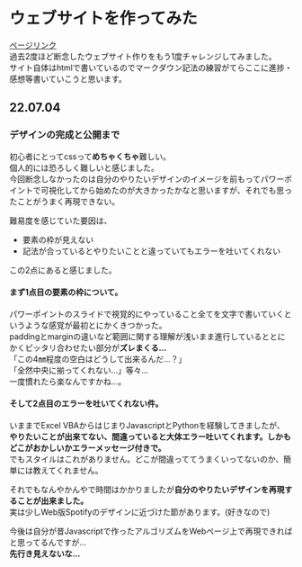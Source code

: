 # ウェブサイトを作ってみた
[ページリンク](https://cachalot792.github.io/)  
過去2度ほど断念したウェブサイト作りをもう1度チャレンジしてみました。  
サイト自体はhtmlで書いているのでマークダウン記法の練習がてらここに進捗・感想等書いていこうと思います。

## 22.07.04
### デザインの完成と公開まで
初心者にとってcssって**めちゃくちゃ**難しい。  
個人的には恐ろしく難しいと感じました。  
今回断念しなかったのは自分のやりたいデザインのイメージを前もってパワーポイントで可視化してから始めたのが大きかったかなと思いますが、それでも思ったことがうまく再現できない。


難易度を感じていた要因は、
- 要素の枠が見えない
- 記法が合っているとやりたいことと違っていてもエラーを吐いてくれない


この2点にあると感じました。

#### まず1点目の要素の枠について。  
パワーポイントのスライドで視覚的にやっていること全てを文字で書いていくというような感覚が最初とにかくきつかった。  
paddingとmarginの違いなど範囲に関する理解が浅いまま進行しているととにかくピッタリ合わせたい部分が**ズレまくる…**  
「この4㎜程度の空白はどうして出来るんだ…？」  
「全然中央に揃ってくれない…」等々…  
一度慣れたら楽なんですかね…。  

#### そして2点目のエラーを吐いてくれない件。  
いままでExcel VBAからはじまりJavascriptとPythonを経験してきましたが、  
**やりたいことが出来てない、間違っていると大体エラー吐いてくれます。しかもどこがおかしいかエラーメッセージ付きで。**  
でもスタイルはこれがありません。どこが間違っててうまくいってないのか、簡単には教えてくれません。  

それでもなんやかんやで時間はかかりましたが**自分のやりたいデザインを再現することが出来ました。**  
実は少しWeb版Spotifyのデザインに近づけた節があります。(好きなので)  

今後は自分が昔Javascriptで作ったアルゴリズムをWebページ上で再現できればと思ってるんですが…  
**先行き見えないな…**
